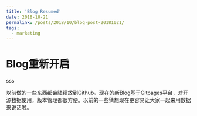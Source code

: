 ```yaml
---
title: 'Blog Resumed'
date: 2018-10-21
permalink: /posts/2018/10/blog-post-20181021/
tags:
  - marketing
---
```


Blog重新开启
======

sss

以前做的一些东西都会陆续放到Github。现在的新Blog基于Gitpages平台，对开源数据使用，版本管理都很方便。以前的一些猜想现在更容易让大家一起来用数据来说话啦。

